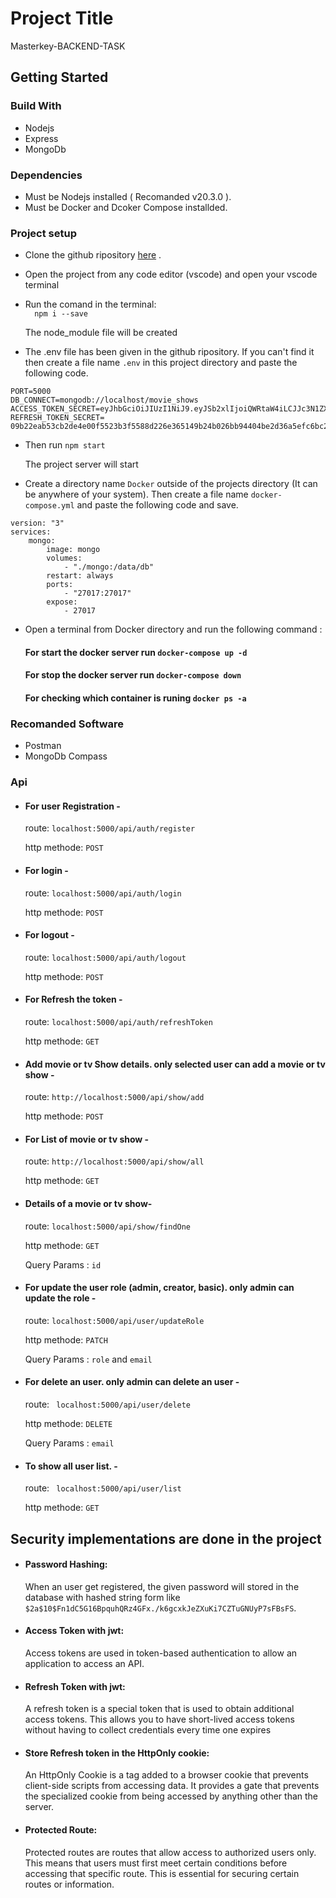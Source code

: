 
# Project Title
Masterkey-BACKEND-TASK
## Getting Started

### Build With

- Nodejs
- Express
- MongoDb

### Dependencies

* Must be Nodejs installed ( Recomanded v20.3.0 ). 
* Must be Docker and Dcoker Compose installded.

### Project setup

* Clone the github ripository [here](https://github.com/tanvirMahtab077/backend-task-masterkey) .
- Open the project from any code editor (vscode) and open your vscode terminal
* Run the comand in the terminal:  
   ```   npm i --save   ```
   
   The node_module file will be created
* The .env file has been given in the github ripository. If you can't find it then create a file name ```.env``` in this project directory and paste the following code.
```
PORT=5000
DB_CONNECT=mongodb://localhost/movie_shows
ACCESS_TOKEN_SECRET=eyJhbGciOiJIUzI1NiJ9.eyJSb2xlIjoiQWRtaW4iLCJJc3N1ZXIiOiJJc3N1ZXIiLCJVc2VybmFtZSI6IkphdmFJblVzZSIsImV4cCI6MTY4NzI4NjQzOSwiaWF0IjoxNjg3Mjg2NDM5fQ.6jYtfvRbaePm_Icu00zVMYIlcX42EUg1L0wz5z4CwrQ
REFRESH_TOKEN_SECRET= 09b22eab53cb2de4e00f5523b3f5588d226e365149b24b026bb94404be2d36a5efc6bc2dd8ccbbdedf22aae361c56ac66d216276243cbac9b664a7a7f8f51fd4

```
- Then run ```npm start```

    The project server will start

- Create a directory name ```Docker``` outside of the projects directory (It can be anywhere of your system). Then create a file name ```docker-compose.yml``` and paste the following code and save.

```
version: "3"
services:
    mongo:
        image: mongo
        volumes:
            - "./mongo:/data/db"
        restart: always
        ports:
            - "27017:27017"
        expose:
            - 27017

```

- Open a terminal from Docker directory and run the following command :
    #### For start the docker server run ``` docker-compose up -d ```

    #### For stop the docker server run ```docker-compose down```   
    #### For checking which container is runing ```docker ps -a```   

### Recomanded Software

- Postman
- MongoDb Compass 

### Api
- #### For user Registration -
    
    route: ``` localhost:5000/api/auth/register ```

    http methode: ```POST``` 

- #### For login -  

  route: ``` localhost:5000/api/auth/login ```

    http methode: ```POST``` 

- #### For logout -  

  route: ``` localhost:5000/api/auth/logout ```

    http methode: ```POST``` 

- #### For Refresh the token -  

  route: ``` localhost:5000/api/auth/refreshToken ```

    http methode: ```GET``` 

- #### Add movie or tv Show details. only selected user can add a movie or tv show -  

  route: ``` http://localhost:5000/api/show/add ```

    http methode: ``` POST ``` 

- #### For List of movie or tv show -  

  route: ``` http://localhost:5000/api/show/all ```

    http methode: ``` GET ```


 - #### Details of a movie or tv show-  

 
    route: ``` localhost:5000/api/show/findOne ```

    http methode: ```GET```

    Query Params : ```id``` 

   


- #### For update the user role (admin, creator, basic). only admin can update the role  -  

  route: ``` localhost:5000/api/user/updateRole ```

    http methode: ```PATCH```

    Query Params : ```role``` and ```email``` 

- #### For delete an user. only admin can delete an user  -  

  route: ``` localhost:5000/api/user/delete```

    http methode: ```DELETE```

    Query Params : ```email``` 

- #### To show all user list.  -  

  route: ``` localhost:5000/api/user/list```

    http methode: ```GET```


## Security implementations are done in the project
- #### Password Hashing: 
  When an user get registered, the given password will stored in the database with hashed string form like ```$2a$10$Fn1dC5G16BpquhQRz4GFx./k6gcxkJeZXuKi7CZTuGNUyP7sFBsFS```.

- #### Access Token with jwt: 

  Access tokens are used in token-based authentication to allow an application to access an API.


- #### Refresh Token with jwt: 


  A refresh token is a special token that is used to obtain additional access tokens. This allows you to have short-lived access tokens without having to collect credentials every time one expires

- #### Store Refresh token in the HttpOnly cookie:

  An HttpOnly Cookie is a tag added to a browser cookie that prevents client-side scripts from accessing data. It provides a gate that prevents the specialized cookie from being accessed by anything other than the server.


- #### Protected Route: 


    Protected routes are routes that allow access to authorized users only. This means that users must first meet certain conditions before accessing that specific route. This is essential for securing certain routes or information.